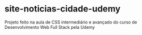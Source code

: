 # site-noticias-cidade-udemy
Projeto feito na aula de CSS intermediário e avançado do curso de Desenvolvimento Web Full Stack pela Udemy
